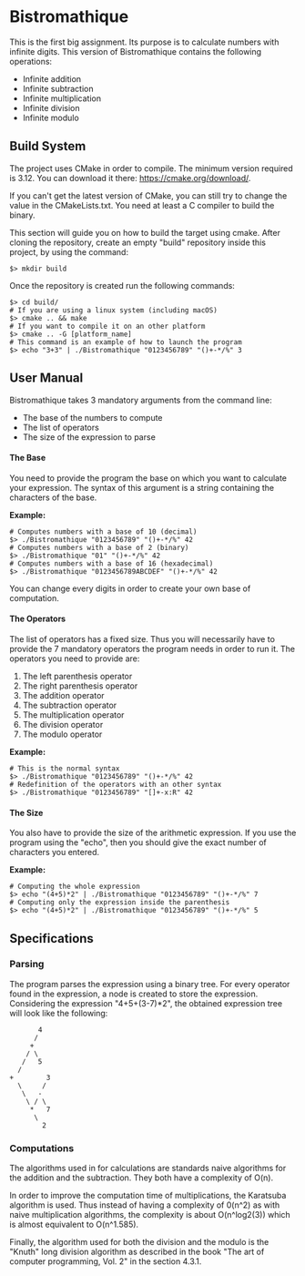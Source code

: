 # Bistromathique

This is the first big assignment. Its purpose is to calculate numbers with infinite digits.
This version of Bistromathique contains the following operations:

* Infinite addition
* Infinite subtraction
* Infinite multiplication
* Infinite division
* Infinite modulo

## Build System

The project uses CMake in order to compile. The minimum version required is 3.12.
You can download it there: https://cmake.org/download/.

If you can't get the latest version of CMake, you can still try to change the value in the CMakeLists.txt.
You need at least a C compiler to build the binary.

This section will guide you on how to build the target using cmake.
After cloning the repository, create an empty "build" repository inside this project, by using the command:
```
$> mkdir build
```

Once the repository is created run the following commands:

```
$> cd build/
# If you are using a linux system (including macOS)
$> cmake .. && make
# If you want to compile it on an other platform
$> cmake .. -G [platform_name]
# This command is an example of how to launch the program
$> echo "3+3" | ./Bistromathique "0123456789" "()+-*/%" 3
```

## User Manual

Bistromathique takes 3 mandatory arguments from the command line:

* The base of the numbers to compute
* The list of operators
* The size of the expression to parse

#### The Base

You need to provide the program the base on which you want to calculate your expression.
The syntax of this argument is a string containing the characters of the base.

**Example:**
```
# Computes numbers with a base of 10 (decimal)
$> ./Bistromathique "0123456789" "()+-*/%" 42
# Computes numbers with a base of 2 (binary)
$> ./Bistromathique "01" "()+-*/%" 42
# Computes numbers with a base of 16 (hexadecimal)
$> ./Bistromathique "0123456789ABCDEF" "()+-*/%" 42
```

You can change every digits in order to create your own base of computation.

#### The Operators

The list of operators has a fixed size.
Thus you will necessarily have to provide the 7 mandatory operators the program needs in order to run it.
The operators you need to provide are:
1. The left parenthesis operator
2. The right parenthesis operator
3. The addition operator
4. The subtraction operator
5. The multiplication operator
6. The division operator
7. The modulo operator

**Example:**

```
# This is the normal syntax
$> ./Bistromathique "0123456789" "()+-*/%" 42
# Redefinition of the operators with an other syntax
$> ./Bistromathique "0123456789" "[]+-x:R" 42
```

#### The Size

You also have to provide the size of the arithmetic expression.
If you use the program using the "echo", then you should give the exact number of characters you entered.

**Example:**

```
# Computing the whole expression
$> echo "(4+5)*2" | ./Bistromathique "0123456789" "()+-*/%" 7
# Computing only the expression inside the parenthesis
$> echo "(4+5)*2" | ./Bistromathique "0123456789" "()+-*/%" 5
```

## Specifications

### Parsing

The program parses the expression using a binary tree.
For every operator found in the expression, a node is created to store the expression.
Considering the expression "4+5+(3-7)*2", the obtained expression tree will look like the following:

```
       4
      /
     +
    / \
   /   5
  /
+        3
  \     /
   \   -
    \ / \
     *   7
      \
        2
```

### Computations

The algorithms used in for calculations are standards naive algorithms for the addition and the subtraction.
They both have a complexity of O(n).

In order to improve the computation time of multiplications,
the Karatsuba algorithm is used. Thus instead of having a complexity of 0(n^2) as with naive multiplication algorithms,
the complexity is about O(n^log2(3)) which is almost equivalent to O(n^1.585).

Finally, the algorithm used for both the division and the modulo is the "Knuth" long division algorithm as described
in the book "The art of computer programming, Vol. 2" in the section 4.3.1.
